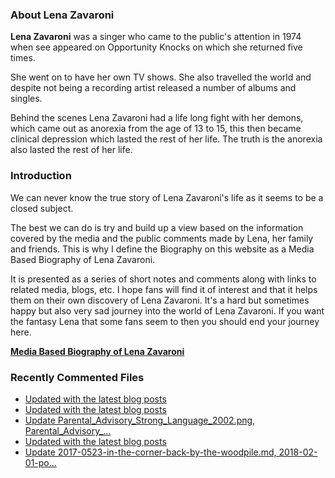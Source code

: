 ### About Lena Zavaroni

<p><strong>Lena Zavaroni</strong> was a singer who came to the public's attention in 1974 when see appeared on Opportunity Knocks on which she returned five times.</p>

<p>She went on to have her own TV shows. She also travelled the world and despite not being a recording artist released a number of albums and singles.</p>

<p>Behind the scenes Lena Zavaroni had a life long fight with her demons, which came out as anorexia from the age of 13 to 15, this then became clinical depression which lasted the rest of her life. The truth is the anorexia also lasted the rest of her life.</p>

### Introduction

<p>We can never know the true story of Lena Zavaroni's life as it seems to be a closed subject.</p>

<p>The best we can do is try and build up a view based on the information covered by the media and the public comments made by Lena, her family and friends. This is why I define the Biography on this website as a Media Based Biography of Lena Zavaroni.</p>

<p>It is presented as a series of short notes and comments along with links to related media, blogs, etc. I hope fans will find it of interest and that it helps them on their own discovery of Lena Zavaroni. It's a hard but sometimes happy but also very sad journey into the world of Lena Zavaroni. If you want the fantasy Lena that some fans seem to then you should end your journey here.</p>

<a href="https://fanzoflenazavaroni.github.io/biography/lena-zavaroni/"><strong>Media Based Biography of Lena Zavaroni</strong></a>

### Recently Commented Files

<!-- BLOG-POST-LIST:START -->
- [Updated with the latest blog posts](https://github.com/FanzOfLenaZavaroni/fanzoflenazavaroni.github.io/commit/9dd78a03feb56e07d6fba396d597383d339bc976)
- [Updated with the latest blog posts](https://github.com/FanzOfLenaZavaroni/fanzoflenazavaroni.github.io/commit/ba26b33cf671029b1b722ce883e0d8bbf7edce9c)
- [Update Parental_Advisory_Strong_Language_2002.png, Parental_Advisory_…](https://github.com/FanzOfLenaZavaroni/fanzoflenazavaroni.github.io/commit/c52393f3fcad0040d067ca6499e5f55bd9460b47)
- [Updated with the latest blog posts](https://github.com/FanzOfLenaZavaroni/fanzoflenazavaroni.github.io/commit/58aea9ed5a9cc061500b7a5f8d1f28b8f1ccc10d)
- [Update 2017-0523-in-the-corner-back-by-the-woodpile.md, 2018-02-01-po…](https://github.com/FanzOfLenaZavaroni/fanzoflenazavaroni.github.io/commit/efac57cc831352511201ff470e0bf1b73f62009d)
<!-- BLOG-POST-LIST:END -->

